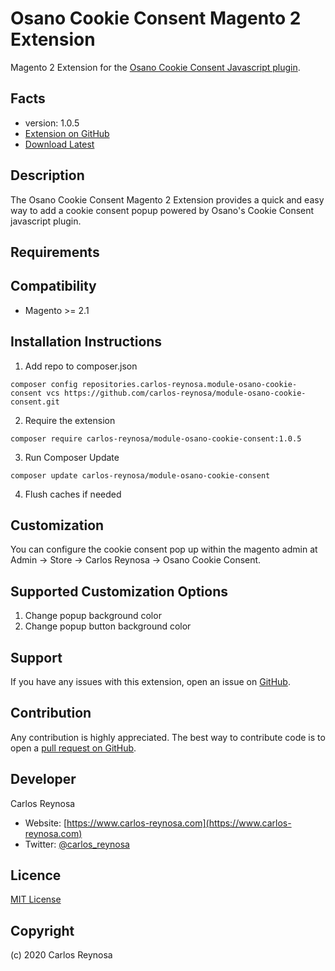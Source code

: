 Osano Cookie Consent Magento 2 Extension
=====================
Magento 2 Extension for the [Osano Cookie Consent Javascript plugin](https://www.osano.com/cookieconsent).

Facts
-----
- version: 1.0.5
- [Extension on GitHub](https://github.com/carlos-reynosa/module-osano-cookie-consent)
- [Download Latest](https://github.com/carlos-reynosa/module-osano-cookie-consent/archive/master.zip)

Description
-----------
The Osano Cookie Consent Magento 2 Extension provides a quick and easy way to add a cookie consent popup powered by Osano's Cookie Consent javascript plugin. 

Requirements
------------

Compatibility
-------------
- Magento >= 2.1

Installation Instructions
-------------------------

1. Add repo to composer.json

```composer config repositories.carlos-reynosa.module-osano-cookie-consent vcs https://github.com/carlos-reynosa/module-osano-cookie-consent.git```

2. Require the extension

`composer require carlos-reynosa/module-osano-cookie-consent:1.0.5`

3. Run Composer Update

`composer update carlos-reynosa/module-osano-cookie-consent`

4. Flush caches if needed 

Customization 
--------------
You can configure the cookie consent pop up within the magento admin at Admin -> Store -> Carlos Reynosa -> Osano Cookie Consent.

Supported Customization Options
-------------
1. Change popup background color
2. Change popup button background color

Support
-------
If you have any issues with this extension, open an issue on [GitHub](https://github.com/carlos-reynosa/module-osano-cookie-consent/issues).

Contribution
------------
Any contribution is highly appreciated. The best way to contribute code is to open a [pull request on GitHub](https://github.com/carlos-reynosa/module-osano-cookie-consent/pulls).

Developer
---------
Carlos Reynosa

- Website: [https://www.carlos-reynosa.com](https://www.carlos-reynosa.com)
- Twitter: [@carlos_reynosa](https://twitter.com/carlos_reynosa)

Licence
-------
[MIT License](https://github.com/carlos-reynosa/module-osano-cookie-consent/blob/master/LICENSE)

Copyright
---------
(c) 2020 Carlos Reynosa
